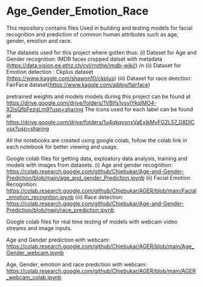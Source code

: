 # Age_Gender_Emotion_Race
 This repository contains files Used in building and testing models for facial recognition and prediction of common human  attributes such as age, gender, emotion and race.
 
The datasets used for this project where gotten thus:
(i) Dataset for Age and Gender recognition: IMDB faces cropped datset with metadata (https://data.vision.ee.ethz.ch/cvl/rrothe/imdb-wiki/) /n
(ii) Dataset for Emotion detection : Ckplus dataset (https://www.kaggle.com/shawon10/ckplus)
(iii) Dataset for race deection: FairFace dataset(https://www.kaggle.com/aibloy/fairface)

pretrained weights and models models during this project can be found at https://drive.google.com/drive/folders/1VBIfs1vsvIYkqlMO4-X2lsQfbFezgLm9?usp=sharing
The icons used for each label can be found at https://drive.google.com/drive/folders/1u4qkqysnxVaExIkMvFG2L57_G8DlCvsx?usp=sharing

All the notebooks are created using google colab, follow the colab link  in each notebook for better viewing and usage.

Google colab files for getting data, exploatory data  analysis, training and models with images from datasets.
(i) Age and gender recognition: https://colab.research.google.com/github/Chiebukar/Age-and-Gender-Prediction/blob/main/age_and_gender_Prediction.ipynb
(ii) Facial Emotion Recognition: https://colab.research.google.com/github/Chiebukar/AGER/blob/main/Facial_emotion_recogntion.ipynb
(iii) Race detection: https://colab.research.google.com/github/Chiebukar/Age-and-Gender-Prediction/blob/main/race_prediction.ipynb

Google colab files for real time testing of models with webcam video streams and image inputs.

Age and Gender prediction with webcam: https://colab.research.google.com/github/Chiebukar/AGER/blob/main/Age_Gender_webcam.ipynb

Age, Gender, emotion and race prediction with webcam: https://colab.research.google.com/github/Chiebukar/AGER/blob/main/AGER_webcam_colab.ipynb


